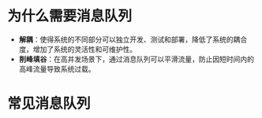 # 为什么需要消息队列
- **解耦**：使得系统的不同部分可以独立开发、测试和部署，降低了系统的耦合度，增加了系统的灵活性和可维护性。
- **削峰填谷**：在高并发场景下，通过消息队列可以平滑流量，防止因短时间内的高峰流量导致系统过载。

# 常见消息队列